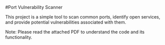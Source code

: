 #Port Vulnerability Scanner


This project is a simple tool to scan common ports, identify open services, and provide potential vulnerabilities associated with them.

Note: Please read the attached PDF to understand the code and its functionality.

